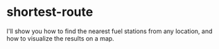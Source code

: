 # shortest-route
I'll show you how to find the nearest fuel stations from any location, and how to visualize the results on a map.

